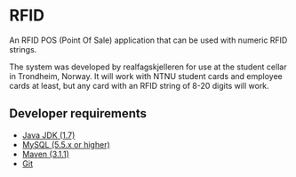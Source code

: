 RFID
==========

An RFID POS (Point Of Sale) application that can be used with numeric RFID strings.

The system was developed by realfagskjelleren for use at the student cellar in Trondheim, Norway.
It will work with NTNU student cards and employee cards at least, but any card with an RFID string
of 8-20 digits will work.


Developer requirements
------------

* [Java JDK (1.7)](http://java.com/en/download/index.jsp)
* [MySQL (5.5.x or higher)](http://www.mysql.com/)
* [Maven (3.1.1)](http://maven.apache.org/)
* [Git](http://git-scm.com)
